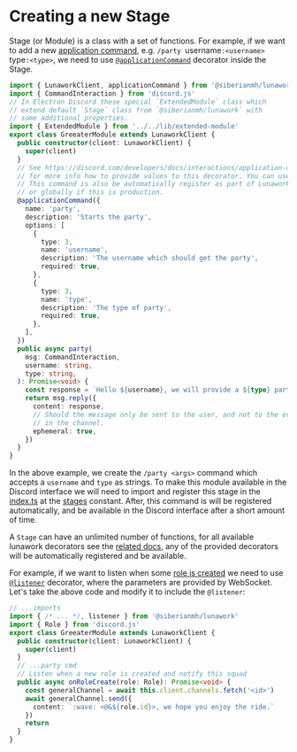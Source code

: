 # Creating a new Stage

Stage (or Module) is a class with a set of functions. For example, if we want to
add a new
[application command](https://discord.com/developers/docs/interactions/application-commands),
e.g. `/party `username`:<username> `type`:<type>`, we need to use
[`@applicationCommand`](https://docs.siberianmh.com/lunawork/decorators/application-command)
decorator inside the Stage.

```typescript
import { LunaworkClient, applicationCommand } from '@siberianmh/lunawork'
import { CommandInteraction } from 'discord.js'
// In Electron Discord these special `ExtendedModule` class which
// extend default `Stage` class from `@siberianmh/lunawork` with
// some additional properties.
import { ExtendedModule } from '../../lib/extended-module'
export class GreeaterModule extends LunaworkClient {
  public constructor(client: LunaworkClient) {
    super(client)
  }
  // See https://discord.com/developers/docs/interactions/application-commands#application-command-object-application-command-structure
  // for more info how to provide values to this decorator. You can use any helper that produces object that Discord API is can process.
  // This command is also be automatically register as part of Lunawork lifecycle to the guild if it is development environment
  // or globally if this is production.
  @applicationCommand({
    name: 'party',
    description: 'Starts the party',
    options: [
      {
        type: 3,
        name: 'username',
        description: 'The username which should get the party',
        required: true,
      },
      {
        type: 3,
        name: 'type',
        description: 'The type of party',
        required: true,
      },
    ],
  })
  public async party(
    msg: CommandInteraction,
    username: string,
    type: string,
  ): Promise<void> {
    const response = `Hello ${username}, we will provide a ${type} party very soon`
    return msg.reply({
      content: response,
      // Should the message only be sent to the user, and not to the everyone
      // in the channel.
      ephemeral: true,
    })
  }
}
```

In the above example, we create the `/party <args>` command which accepts a
`username` and `type` as strings. To make this module available in the Discord
interface we will need to import and register this stage in the
[index.ts](https://github.com/siberianmh/electron-discord/blob/1ea83771c18c44218a0a5b374feab0933550d5cb/packages/bot/src/index.ts)
at the
[stages](https://github.com/siberianmh/electron-discord/blob/main/packages/bot/src/index.ts#L40)
constant. After, this command is will be registered automatically, and be
available in the Discord interface after a short amount of time.

A `Stage` can have an unlimited number of functions, for all available lunawork
decorators see the
[related docs](https://docs.siberianmh.com/lunawork/decorators/application-command),
any of the provided decorators will be automatically registered and be
available.

For example, if we want to listen when some
[role is created](https://discord.js.org/#/docs/main/stable/class/Client?scrollTo=e-roleCreate)
we need to use
[`@listener`](https://docs.siberianmh.com/lunawork/decorators/listener)
decorator, where the parameters are provided by WebSocket. Let's take the above
code and modify it to include the `@listener`:

```typescript
// ...imports
import { /* ... */, listener } from '@siberianmh/lunawork'
import { Role } from 'discord.js'
export class GreeaterModule extends LunaworkClient {
  public constructor(client: LunaworkClient) {
    super(client)
  }
  // ...party cmd
  // Listen when a new role is created and notify this squad
  public async onRoleCreate(role: Role): Promise<void> {
    const generalChannel = await this.client.channels.fetch('<id>')
    await generalChannel.send({
      content: `:wave: <@&${role.id}>, we hope you enjoy the ride.`
    })
    return
  }
}
```
